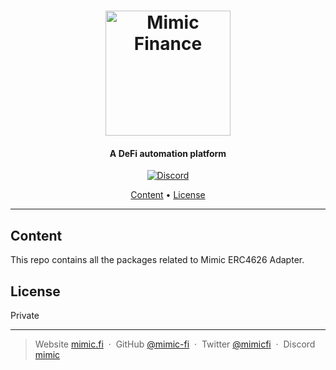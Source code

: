 <h1 align="center">
  <a href="https://mimic.fi"><img src="https://www.mimic.fi/logo.png" alt="Mimic Finance" width="200"></a> 
</h1>

<h4 align="center">A DeFi automation platform</h4>

<p align="center">
  <a href="https://discord.mimic.fi">
    <img src="https://img.shields.io/discourse/status?server=https%3A%2F%2Fmeta.discourse.org" alt="Discord">
  </a>
</p>

<p align="center">
  <a href="#content">Content</a> •
  <a href="#license">License</a>
</p>

---

## Content

This repo contains all the packages related to Mimic ERC4626 Adapter.

## License

Private

---

> Website [mimic.fi](https://mimic.fi) &nbsp;&middot;&nbsp;
> GitHub [@mimic-fi](https://github.com/mimic-fi) &nbsp;&middot;&nbsp;
> Twitter [@mimicfi](https://twitter.com/mimicfi) &nbsp;&middot;&nbsp;
> Discord [mimic](https://discord.mimic.fi)